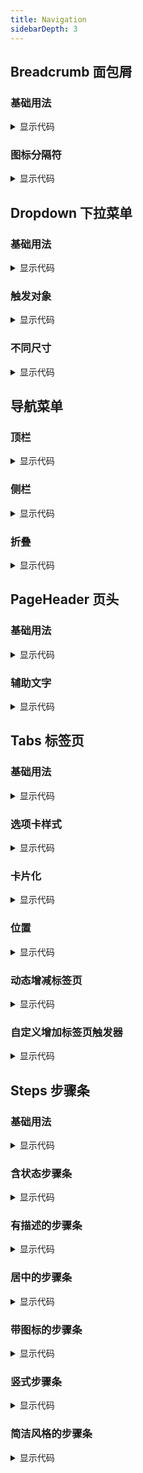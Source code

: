 ```yaml
---
title: Navigation
sidebarDepth: 3
---
```

## Breadcrumb 面包屑

### 基础用法

<bread-crumb-base style="margin-top:24px" />

<details>
  <summary>显示代码</summary>

  <<< @/docs/.vuepress/documents/bread-crumb/base.md
</details>

### 图标分隔符

<bread-crumb-split-icon style="margin-top:24px" />

<details>
  <summary>显示代码</summary>

  <<< @/docs/.vuepress/documents/bread-crumb/split-icon.md
</details>


## Dropdown 下拉菜单

### 基础用法

<dropdown-base style="margin-top:24px" />

<details>
  <summary>显示代码</summary>

  <<< @/docs/.vuepress/documents/dropdown/base.md
</details>

### 触发对象

<dropdown-trigger style="margin-top:24px" />

<details>
  <summary>显示代码</summary>

  <<< @/docs/.vuepress/documents/dropdown/trigger.md
</details>

### 不同尺寸

<dropdown-size style="margin-top:24px" />

<details>
  <summary>显示代码</summary>

  <<< @/docs/.vuepress/documents/dropdown/size.md
</details>


## 导航菜单

### 顶栏

<nav-menu-horizontal style="margin-top:24px" />

<details>
  <summary>显示代码</summary>

  <<< @/docs/.vuepress/documents/nav-menu/horizontal.md
</details>

### 侧栏

<nav-menu-vertical style="margin-top:24px" />

<details>
  <summary>显示代码</summary>

  <<< @/docs/.vuepress/documents/nav-menu/vertical.md
</details>

### 折叠

<nav-menu-collapse style="margin-top:24px" />

<details>
  <summary>显示代码</summary>

  <<< @/docs/.vuepress/documents/nav-menu/collapse.md
</details>

## PageHeader 页头

### 基础用法

<page-header-base style="margin-top:24px" />

<details>
  <summary>显示代码</summary>

  <<< @/docs/.vuepress/documents/page-header/base.md
</details>

### 辅助文字

<page-header-auxiliary-text style="margin-top:24px" />

<details>
  <summary>显示代码</summary>

  <<< @/docs/.vuepress/documents/page-header/auxiliary-text.md
</details>


## Tabs 标签页

### 基础用法

<tabs-base style="margin-top:24px" />

<details>
  <summary>显示代码</summary>

  <<< @/docs/.vuepress/documents/tabs/base.md
</details>

### 选项卡样式

<tabs-card-style style="margin-top:24px" />

<details>
  <summary>显示代码</summary>

  <<< @/docs/.vuepress/documents/tabs/card-style.md
</details>

### 卡片化

<tabs-cardify style="margin-top:24px" />

<details>
  <summary>显示代码</summary>

  <<< @/docs/.vuepress/documents/tabs/cardify.md
</details>

### 位置

<tabs-position style="margin-top:24px" />

<details>
  <summary>显示代码</summary>

  <<< @/docs/.vuepress/documents/tabs/position.md
</details>

### 动态增减标签页

<tabs-dynamic-tab style="margin-top:24px" />

<details>
  <summary>显示代码</summary>

  <<< @/docs/.vuepress/documents/tabs/dynamic-tab.md
</details>

### 自定义增加标签页触发器

<tabs-diy-tab-trigger style="margin-top:24px" />

<details>
  <summary>显示代码</summary>

  <<< @/docs/.vuepress/documents/tabs/diy-tab-trigger.md
</details>

## Steps 步骤条
### 基础用法

<steps-base style="margin-top:24px" />

<details>
  <summary>显示代码</summary>

  <<< @/docs/.vuepress/documents/steps/base.md
</details>

### 含状态步骤条

<steps-has-state style="margin-top:24px" />

<details>
  <summary>显示代码</summary>

  <<< @/docs/.vuepress/documents/steps/has-state.md
</details>

### 有描述的步骤条

<steps-has-desc style="margin-top:24px" />

<details>
  <summary>显示代码</summary>

  <<< @/docs/.vuepress/documents/steps/has-desc.md
</details>

### 居中的步骤条

<steps-center style="margin-top:24px" />

<details>
  <summary>显示代码</summary>

  <<< @/docs/.vuepress/documents/steps/center.md
</details>

### 带图标的步骤条

<steps-has-icon style="margin-top:24px" />

<details>
  <summary>显示代码</summary>

  <<< @/docs/.vuepress/documents/steps/has-icon.md
</details>

### 竖式步骤条

<steps-vertical style="margin-top:24px" />

<details>
  <summary>显示代码</summary>

  <<< @/docs/.vuepress/documents/steps/vertical.md
</details>

### 简洁风格的步骤条

<steps-concise-style style="margin-top:24px" />

<details>
  <summary>显示代码</summary>

  <<< @/docs/.vuepress/documents/steps/concise-style.md
</details>
